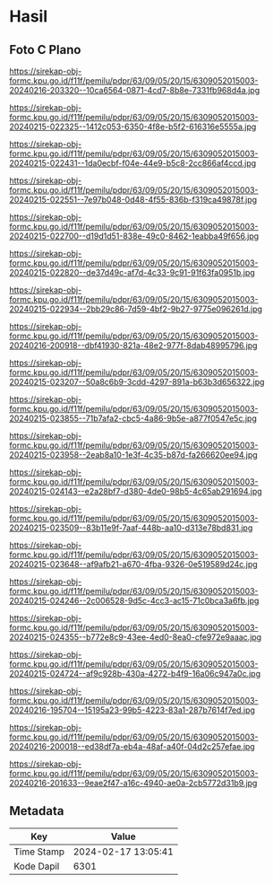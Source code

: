 # Hasil

## Foto C Plano

https://sirekap-obj-formc.kpu.go.id/f11f/pemilu/pdpr/63/09/05/20/15/6309052015003-20240216-203320--10ca6564-0871-4cd7-8b8e-7331fb968d4a.jpg

https://sirekap-obj-formc.kpu.go.id/f11f/pemilu/pdpr/63/09/05/20/15/6309052015003-20240215-022325--1412c053-6350-4f8e-b5f2-616316e5555a.jpg

https://sirekap-obj-formc.kpu.go.id/f11f/pemilu/pdpr/63/09/05/20/15/6309052015003-20240215-022431--1da0ecbf-f04e-44e9-b5c8-2cc866af4ccd.jpg

https://sirekap-obj-formc.kpu.go.id/f11f/pemilu/pdpr/63/09/05/20/15/6309052015003-20240215-022551--7e97b048-0d48-4f55-836b-f319ca49878f.jpg

https://sirekap-obj-formc.kpu.go.id/f11f/pemilu/pdpr/63/09/05/20/15/6309052015003-20240215-022700--d19d1d51-838e-49c0-8462-1eabba49f656.jpg

https://sirekap-obj-formc.kpu.go.id/f11f/pemilu/pdpr/63/09/05/20/15/6309052015003-20240215-022820--de37d49c-af7d-4c33-9c91-91f63fa0951b.jpg

https://sirekap-obj-formc.kpu.go.id/f11f/pemilu/pdpr/63/09/05/20/15/6309052015003-20240215-022934--2bb29c86-7d59-4bf2-9b27-9775e096261d.jpg

https://sirekap-obj-formc.kpu.go.id/f11f/pemilu/pdpr/63/09/05/20/15/6309052015003-20240216-200918--dbf41930-821a-48e2-977f-8dab48995796.jpg

https://sirekap-obj-formc.kpu.go.id/f11f/pemilu/pdpr/63/09/05/20/15/6309052015003-20240215-023207--50a8c6b9-3cdd-4297-891a-b63b3d656322.jpg

https://sirekap-obj-formc.kpu.go.id/f11f/pemilu/pdpr/63/09/05/20/15/6309052015003-20240215-023855--71b7afa2-cbc5-4a86-9b5e-a877f0547e5c.jpg

https://sirekap-obj-formc.kpu.go.id/f11f/pemilu/pdpr/63/09/05/20/15/6309052015003-20240215-023958--2eab8a10-1e3f-4c35-b87d-fa266620ee94.jpg

https://sirekap-obj-formc.kpu.go.id/f11f/pemilu/pdpr/63/09/05/20/15/6309052015003-20240215-024143--e2a28bf7-d380-4de0-98b5-4c65ab291694.jpg

https://sirekap-obj-formc.kpu.go.id/f11f/pemilu/pdpr/63/09/05/20/15/6309052015003-20240215-023509--83b11e9f-7aaf-448b-aa10-d313e78bd831.jpg

https://sirekap-obj-formc.kpu.go.id/f11f/pemilu/pdpr/63/09/05/20/15/6309052015003-20240215-023648--af9afb21-a670-4fba-9326-0e519589d24c.jpg

https://sirekap-obj-formc.kpu.go.id/f11f/pemilu/pdpr/63/09/05/20/15/6309052015003-20240215-024246--2c006528-9d5c-4cc3-ac15-71c0bca3a6fb.jpg

https://sirekap-obj-formc.kpu.go.id/f11f/pemilu/pdpr/63/09/05/20/15/6309052015003-20240215-024355--b772e8c9-43ee-4ed0-8ea0-cfe972e9aaac.jpg

https://sirekap-obj-formc.kpu.go.id/f11f/pemilu/pdpr/63/09/05/20/15/6309052015003-20240215-024724--af9c928b-430a-4272-b4f9-16a06c947a0c.jpg

https://sirekap-obj-formc.kpu.go.id/f11f/pemilu/pdpr/63/09/05/20/15/6309052015003-20240216-195704--15195a23-99b5-4223-83a1-287b7614f7ed.jpg

https://sirekap-obj-formc.kpu.go.id/f11f/pemilu/pdpr/63/09/05/20/15/6309052015003-20240216-200018--ed38df7a-eb4a-48af-a40f-04d2c257efae.jpg

https://sirekap-obj-formc.kpu.go.id/f11f/pemilu/pdpr/63/09/05/20/15/6309052015003-20240216-201633--9eae2f47-a16c-4940-ae0a-2cb5772d31b9.jpg


## Metadata

| Key        | Value               |
| ---------- | ------------------- |
| Time Stamp | 2024-02-17 13:05:41 |
| Kode Dapil | 6301                |



